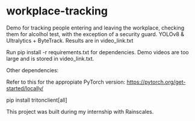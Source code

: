 # workplace-tracking
Demo for tracking people entering and leaving the workplace, checking them for alcolhol test, with the exception of a security guard. YOLOv8 & Ultralytics + ByteTrack. Results are in video_link.txt

Run pip install -r requirements.txt for dependencies. Demo videos are too large and is stored in video_link.txt.

Other dependencies:

Refer to this for the appropiate PyTorch version: https://pytorch.org/get-started/locally/

pip install tritonclient[all]

This project was built during my internship with Rainscales.
